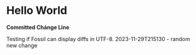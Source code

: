 # Hello World

**Committed Chánge Lïne**

Testing if Fossil can display diffs in UTF-8.
2023-11-29T215130 - random new change
